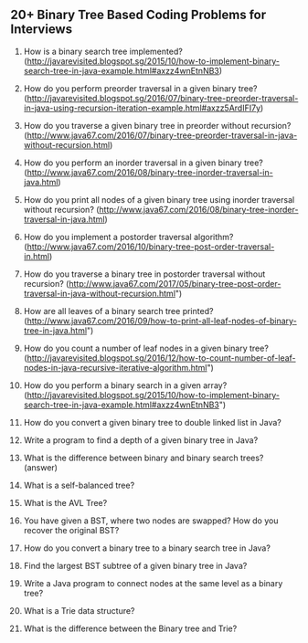 20+ Binary Tree Based Coding Problems for Interviews
----------------------------------------------------

1. How is a binary search tree implemented? (http://javarevisited.blogspot.sg/2015/10/how-to-implement-binary-search-tree-in-java-example.html#axzz4wnEtnNB3)

1. How do you perform preorder traversal in a given binary tree? (http://javarevisited.blogspot.sg/2016/07/binary-tree-preorder-traversal-in-java-using-recursion-iteration-example.html#axzz5ArdIFI7y)

1. How do you traverse a given binary tree in preorder without recursion? (http://www.java67.com/2016/07/binary-tree-preorder-traversal-in-java-without-recursion.html)

1. How do you perform an inorder traversal in a given binary tree? (http://www.java67.com/2016/08/binary-tree-inorder-traversal-in-java.html)

1. How do you print all nodes of a given binary tree using inorder traversal without recursion? (http://www.java67.com/2016/08/binary-tree-inorder-traversal-in-java.html)

1. How do you implement a postorder traversal algorithm? (http://www.java67.com/2016/10/binary-tree-post-order-traversal-in.html)

1. How do you traverse a binary tree in postorder traversal without recursion? (http://www.java67.com/2017/05/binary-tree-post-order-traversal-in-java-without-recursion.html")

1. How are all leaves of a binary search tree printed? (http://www.java67.com/2016/09/how-to-print-all-leaf-nodes-of-binary-tree-in-java.html")

1. How do you count a number of leaf nodes in a given binary tree? (http://javarevisited.blogspot.sg/2016/12/how-to-count-number-of-leaf-nodes-in-java-recursive-iterative-algorithm.html")

1. How do you perform a binary search in a given array? (http://javarevisited.blogspot.sg/2015/10/how-to-implement-binary-search-tree-in-java-example.html#axzz4wnEtnNB3")

1. How do you convert a given binary tree to double linked list in Java?

1. Write a program to find a depth of a given binary tree in Java?

1. What is the difference between binary and binary search trees? (answer)

1. What is a self-balanced tree?

1. What is the AVL Tree?

1. You have given a BST, where two nodes are swapped? How do you recover the original BST?

1. How do you convert a binary tree to a binary search tree in Java?

1. Find the largest BST subtree of a given binary tree in Java?

1. Write a Java program to connect nodes at the same level as a binary tree?

1. What is a Trie data structure?

1. What is the difference between the Binary tree and Trie?

